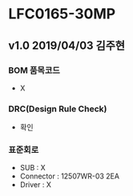 # LFC0165-30MP

## v1.0 2019/04/03 김주현

###  BOM 품목코드
* X

### DRC(Design Rule Check)
* 확인

### 표준회로
* SUB : X
* Connector : 12507WR-03 2EA
* Driver : X